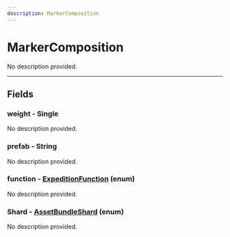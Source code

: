 ```yaml
---
description: MarkerComposition
---
```


# MarkerComposition

No description provided.

***

## Fields

### weight - Single

No description provided.

### prefab - String

No description provided.

### function - [ExpeditionFunction](../enum-types.md#expeditionfunction) (enum)

No description provided.

### Shard - [AssetBundleShard](../enum-types.md#assetbundleshard) (enum)

No description provided.
